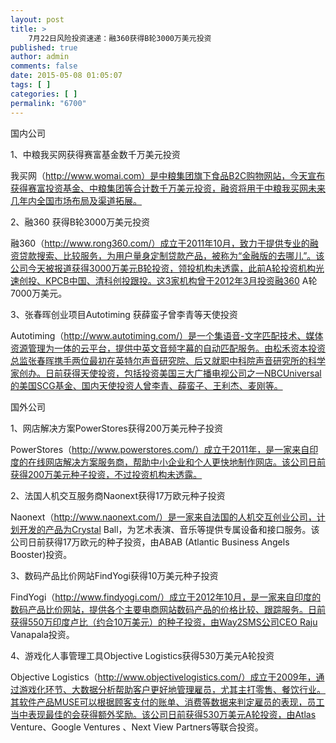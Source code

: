 ```yaml
---
layout: post
title: >
    7月22日风险投资速递：融360获得B轮3000万美元投资
published: true
author: admin
comments: false
date: 2015-05-08 01:05:07
tags: [ ]
categories: [ ]
permalink: "6700"
---
```



国内公司

1、中粮我买网获得赛富基金数千万美元投资

我买网（http://www.womai.com）是中粮集团旗下食品B2C购物网站，今天宣布获得赛富投资基金、中粮集团等合计数千万美元投资，融资将用于中粮我买网未来几年内全国市场布局及渠道拓展。

2、融360 获得B轮3000万美元投资

融360（http://www.rong360.com/）成立于2011年10月，致力于提供专业的融资贷款搜索、比较服务，为用户量身定制贷款产品，被称为“金融版的去哪儿”。该公司今天被报道获得3000万美元B轮投资，领投机构未透露，此前A轮投资机构光速创投、KPCB中国、清科创投跟投。这3家机构曾于2012年3月投资融360 A轮7000万美元。

3、张春晖创业项目Autotiming 获薛蛮子曾李青等天使投资

Autotiming（http://www.autotiming.com/）是一个集语音-文字匹配技术、媒体资源管理为一体的云平台，提供中英文音频字幕的自动匹配服务。由松禾资本投资总监张春晖携手两位最初在英特尔声音研究院、后又就职中科院声音研究所的科学家创办。日前获得天使投资，包括投资美国三大广播电视公司之一NBCUniversal的美国SCG基金、国内天使投资人曾李青、薛蛮子、王利杰、麦刚等。

国外公司

1、网店解决方案PowerStores获得200万美元种子投资

PowerStores（http://www.powerstores.com/）成立于2011年，是一家来自印度的在线网店解决方案服务商，帮助中小企业和个人更快地制作网店。该公司日前获得200万美元种子投资，不过投资机构未透露。

2、法国人机交互服务商Naonext获得17万欧元种子投资

Naonext（http://www.naonext.com/）是一家来自法国的人机交互创业公司，计划开发的产品为Crystal Ball，为艺术表演、音乐等提供专属设备和接口服务。该公司日前获得17万欧元的种子投资，由ABAB (Atlantic Business Angels Booster)投资。

3、数码产品比价网站FindYogi获得10万美元种子投资

FindYogi（http://www.findyogi.com/）成立于2012年10月，是一家来自印度的数码产品比价网站，提供各个主要电商网站数码产品的价格比较、跟踪服务。日前获得550万印度卢比（约合10万美元）的种子投资，由Way2SMS公司CEO Raju Vanapala投资。

4、游戏化人事管理工具Objective Logistics获得530万美元A轮投资

Objective Logistics（http://www.objectivelogistics.com/）成立于2009年，通过游戏化环节、大数据分析帮助客户更好地管理雇员，尤其主打零售、餐饮行业。其软件产品MUSE可以根据顾客支付的账单、消费等数据来判定雇员的表现，员工当中表现最佳的会获得额外奖励。该公司日前获得530万美元A轮投资，由Atlas Venture、Google Ventures 、Next View Partners等联合投资。